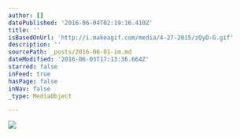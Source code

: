 ```yaml
---
author: []
datePublished: '2016-06-04T02:19:16.410Z'
title: ''
isBasedOnUrl: 'http://i.makeagif.com/media/4-27-2015/zQyD-G.gif'
description: ''
sourcePath: _posts/2016-06-01-im.md
dateModified: '2016-06-03T17:13:36.664Z'
starred: false
inFeed: true
hasPage: false
inNav: false
_type: MediaObject

---
```

<article style=""><img src="http://i.makeagif.com/media/4-27-2015/zQyD-G.gif" /></article>